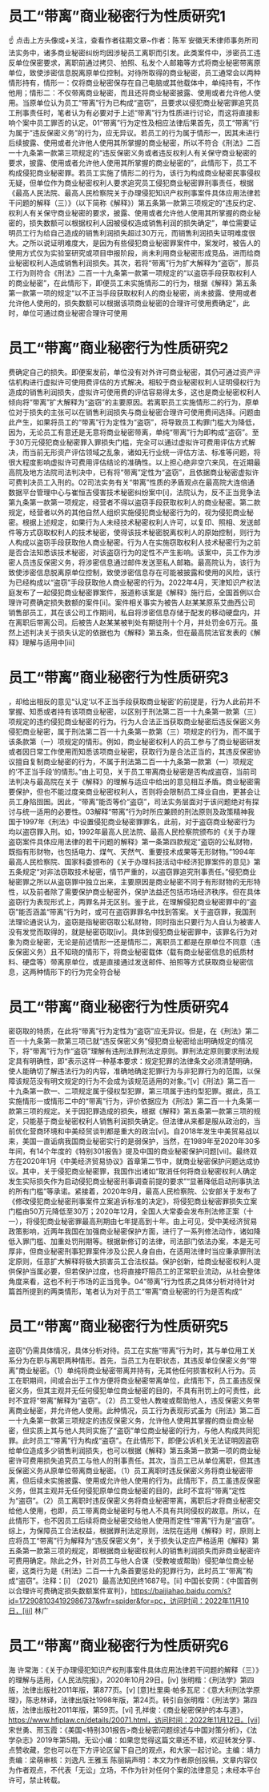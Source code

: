 # 员工“带离”商业秘密行为性质研究1

☝ 点击上方头像或+关注，查看作者往期文章~作者：陈军 安徽天禾律师事务所司法实务中，诸多商业秘密纠纷均因涉秘员工离职而引发。此类案件中，涉密员工违反单位保密要求，离职前通过拷贝、拍照、私发个人邮箱等方式将商业秘密带离原单位，致使涉密信息脱离原单位控制。对待所取得的商业秘密，员工通常会以两种情形持有，情形一：仅将商业秘密保存在自己电脑或其他载体中，单纯持有，不作他用；情形二：不仅带离商业秘密，而且还将商业秘密披露、使用或者允许他人使用。当原单位认为员工“带离”行为已构成“盗窃”，且要求以侵犯商业秘密罪追究员工刑事责任时，笔者认为有必要对于上述“带离”行为性质进行讨论，而这将直接影响个案中员工罪否的认定。01“带离”行为定性及相应法律后果首先，员工“带离”行为属于“违反保密义务”的行为，应无异议。若员工的行为属于情形一，因其未进行后续披露、使用或者允许他人使用其所掌握的商业秘密，所以不符合《刑法》二百一十九条第一款第三项规定的“违反保密义务或者违反权利人有关保守商业秘密的要求，披露、使用或者允许他人使用其所掌握的商业秘密的”，此情形下，员工不构成侵犯商业秘密罪。若员工实施了情形二的行为，该行为构成商业秘密民事侵权无疑，但单位作为商业秘密权利人要求追究员工侵犯商业秘密罪刑事责任，根据《最高人民法院、最高人民检察院关于办理侵犯知识产权刑事案件具体应用法律若干问题的解释（三）》（以下简称《解释》）第五条第一款第三项规定的“违反约定、权利人有关保守商业秘密的要求，披露、使用或者允许他人使用其所掌握的商业秘密的，损失数额可以根据权利人因被侵权造成销售利润的损失确定”，单位需要证明员工行为给自己造成的销售利润损失超过30万元，而销售利润损失证明难度很大。之所以说证明难度大，是因为有些侵犯商业秘密罪案件中，案发时，被告人的使用方式仅为实验室研究或项目申报阶段，尚未利用商业秘密形成竞品，进而给商业秘密权利人造成销售利润损失。其次，若将“带离”行为扩大解释为“盗窃”，那员工行为则符合《刑法》二百一十九条第一款第一项规定的“以盗窃手段获取权利人的商业秘密”，在此情形下，即便员工未实施情形二的行为，根据《解释》第五条第一款第一项的规定“以不正当手段获取权利人的商业秘密，尚未披露、使用或者允许他人使用的，损失数额可以根据该项商业秘密的合理许可使用费确定”，此时，单位可通过商业秘密合理许可使用

# 员工“带离”商业秘密行为性质研究2

费确定自己的损失。即便案发前，单位没有对外许可商业秘密，其仍可通过资产评估机构进行虚拟许可使用费评估的方式解决。相较于商业秘密权利人证明侵权行为造成的销售利润损失，虚拟许可使用费的评估容易得太多，这也是商业秘密权利人倾向将“带离”扩大解释为“盗窃”的主要原因。若离职员工实施情形二的行为，原单位对于损失的主张可以在销售利润损失与商业秘密合理许可使用费间选择。问题由此产生，如果将员工的“带离”行为定性为“盗窃”，将导致员工构罪门槛大为降低，因为，无论员工有意还是无意将商业秘密带离，单纯“带离”行为即构成”盗窃”。至于30万元侵犯商业秘密罪入罪损失门槛，完全可以通过虚拟许可费用评估方式解决，而当前无形资产评估领域之乱象，诸如无行业统一评估方法、标准等问题，将很大程度影响虚拟许可费用评估结论的准确性。以上担心绝非空穴来风，在近期最高院及地方法院司法判决中，已有将“带离”定性为“盗窃”，且依据商业秘密虚拟许可费判决员工入刑的。02司法实务有关“带离”性质的矛盾观点在最高院大连倍通数据平台管理中心与崔恒吉侵害技术秘密纠纷案中[i]，法院认为，反不正当竞争法第九条第一款第一项规定，经营者不得以盗窃手段获取权利人的商业秘密。第二款规定，经营者以外的其他自然人组织实施侵犯商业秘密行为的，视为侵犯商业秘密。根据上述规定，如果行为人未经技术秘密权利人许可，以复印、照相、发送邮件等方式窃取权利人的技术秘密，使得该技术秘密脱离权利人的原始控制，则行为人构成以盗窃手段获取他人商业秘密。行为人在实施窃取权利人技术秘密行为之前是否合法知悉该技术秘密，对该盗窃行为的定性不产生影响。该案中，员工作为涉密人员违反保密义务，将涉密信息通过邮件发送至私人邮箱。最高院认为，该行为致使涉密信息脱离原单位控制，致使涉密信息存在可能被披露和使用的风险，该行为已经构成以“盗窃”手段获取他人商业秘密的行为。2022年4月，天津知识产权法庭发布了一起侵犯商业秘密罪案件，报道称该案是《解释》施行后，全国首例以合理许可费确定损失数额的案件[ii]。案件相关事实为被告人赵某某原系艾曲西公司销售部员工，其在该公司工作期间，私自将涉密信息存储于配发的移动硬盘内，并在离职后带离公司。后被告人赵某某被判处有期徒刑十个月，并处罚金6万元。虽然上述判决关于损失认定的依据也为《解释》第五条，但在最高院法官发表的《解释》理解与适用中[iii]

# 员工“带离”商业秘密行为性质研究3

，却给出相反的意见“认定‘以不正当手段获取商业秘密’的前提是，行为人此前并不掌握、知悉或者持有该项商业秘密，以区别于刑法第二百一十九条第一款第（三）项规定的违约侵犯商业秘密的行为。行为人合法正当获取商业秘密后违反保密义务侵犯商业秘密，属于刑法第二百一十九条第一款第（三）项规定的行为，而不属于该条款第（一）项规定的情形。例如，商业秘密权利人的员工参与了商业秘密研发或者因日常工作使用而知悉该项商业秘密，获取行为是合法正当的，其违反保密协议擅自复制商业秘密的行为，不属于刑法第二百一十九条第一款第（一）项规定的‘不正当手段’的情形。”由上可见，关于员工带离商业秘密是否构成盗窃，当前司法判决与最高院在关于《解释》的理解与适应中给出的意见相互矛盾。商业秘密需要保护，但也不能过度亲商业秘密权利人，否则将会限制员工择业自由，更甚会让员工身陷囹圄。因此，“带离”能否等价“盗窃”，司法实务层面对于该问题绝对有探讨与统一适用的必要性。03解释“带离”行为时所应兼顾的刑法原则及政策精神我国于1997年《刑法》中设置侵犯商业秘密罪罪名，此前，对于盗窃商业秘密行为均以盗窃罪入刑。如，1992年最高人民法院、最高人民检察院颁布的《关于办理盗窃案件具体应用法律的若干问题的解释》第一条第四款规定“盗窃的公私财物，既指有形财物，也包括电力、煤气、天然气、重要技术成果等无形财物。”1994年最高人民检察院、国家科委颁布的《关于办理科技活动中经济犯罪案件的意见》第五条规定“对非法窃取技术秘密，情节严重的，以盗窃罪追究刑事责任。”侵犯商业秘密罪之所以从盗窃罪中独立出来，主要原因是商业秘密不同于有形财物的无形特性，以及前者除了需要保护商业秘密外，保护法益还包括市场经济秩序。但在具体盗窃行为表现形式上，两罪名并无区别。鉴于此，在理解侵犯商业秘密罪中的“盗窃”能否涵盖“带离”行为时，或可在盗窃罪罪名中找到答案。关于盗窃罪，我国刑法理论通说认为，盗窃是指秘密窃取公私财物，同时指出只要行为人自认为被害人没有发觉而取得的，就是秘密窃取[iv]。具体到侵犯商业秘密罪中，该罪名行为对象为商业秘密，无论是前述情形一还是情形二，离职员工都是在原单位不同意（违反保密义务）且不知晓的情形下，将商业秘密载体（载有商业秘密信息的纸质材料、硬盘等）带离原单位，或是直接通过发送邮件、拍照等方式获取商业秘密信息，这两种情形下的行为完全符合秘

# 员工“带离”商业秘密行为性质研究4

密窃取的特质，在此将“带离”行为定性为“盗窃”应无异议。但是，在《刑法》第二百一十九条第一款第三项已就“违反保密义务”侵犯商业秘密给出明确规定的情况下，将“带离”行为作“盗窃”理解有违刑法罪刑法定原则。罪刑法定原则要求刑法规定具有明确性，即“表示这样一种基本要求：规定犯罪的法律条文必须清楚明确，使人能确切了解违法行为的内容，准确地确定犯罪行为与非犯罪行为的范围，以保障该规范没有明文规定的行为不会成为该规范适用的对象。”[v]《刑法》第二百一十九条第一款一、二项规定属于侵权型犯罪，第三项属于违约型犯罪。据此，员工实施情形一或情形二中的“带离”行为，评价依据应为《刑法》第二百一十九条第一款第三项的规定。关于因犯罪造成的损失，根据《解释》第五条第一款第三项的规定，只能基于商业秘密权利人销售利润损失确定。但法律从来都是服从政治的，当前优化营商环境和中美经贸谈判都是重大的政治[vi]。自2018年发生中美贸易战以来，美国一直诟病我国商业秘密实行的是弱保护，当然，在1989年至2020年30多年间，有14个年度的《特别301报告》提及中国的商业秘密保护问题[vii]。最终双方在2020年1月《中美经济贸易协议》首章第二节中，就商业秘密保护问题达成协议。其中，关于侵犯商业秘密罪，我国作出诸如“取消任何将商业秘密权利人确定发生实际损失作为启动侵犯商业秘密刑事调查前提的要求”“显著降低启动刑事执法的所有门槛”等承诺。紧接着，2020年9月，最高人民检察院、公安部关于发布了《修改侵犯商业秘密刑事案件立案追诉标准的决定》，将侵犯商业秘密罪损失立案门槛由50万元降低至30万；2020年12月，全国人大常委会发布刑法修正案（十一），将侵犯商业秘密罪最高刑期由七年提高到十年。由上可见，受中美经济贸易政策影响，近两年我国在加强商业秘密保护方面，进行了一系列修法动作，诸如降低入罪门槛、加重处罚刑期等。根据新修订的法律，司法部门依法办案，本是无可厚非，但商业秘密刑事犯罪案件涉及公民人身自由，在适用法律时当应秉承罪刑法定原则，任意扩大解释将极大损害员工合法权益。保护创新，给商业秘密权利人提供保护当属必要，但若保护过度，也将直接吓阻员工的正常职业流动，从社会整体角度来看，这也不利于市场的正当竞争。04“带离”行为性质之具体分析对待针对篇首所提到的两类情形，笔者认为对于员工“带离”商业秘密的行为是否构成“

# 员工“带离”商业秘密行为性质研究5

盗窃”仍需具体情况，具体分析对待。员工在实施“带离”行为时，其与单位用工关系分为在职与离职两种情形。首先，当员工为在职状态，其违反单位保密义务“带离”商业秘密。（1）单纯将商业秘密带离并持有，无其他任何损害权利人行为。员工在职期间，间或会出于工作方便将商业秘密带离单位，此情形下，员工虽违反保密义务，但其主观并无任何侵犯单位商业秘密的目的，不具有刑罚上的可责性，此时不宜将“带离”解释为“盗窃”。（2）员工受他人教唆或帮助他人，违反保密义务带离商业秘密，并允许他人使用。此种情况，员工行为表现形式虽为《刑法》第二百一十九条第一款第三项规定的违反保密义务，允许他人使用其掌握的商业商业秘密，但实质上其与他人共同实施了“盗窃”单位商业秘密的行为，与他人构成共同犯罪。此时员工“带离”行为构成“盗窃”。在此情形下，即便公诉机关无法证明因盗窃给单位造成多少销售利润损失，也可以根据《解释》第五条第一款第一项的商业秘密许可费用损失追究员工与他人的刑事责任。其次，当员工已从单位离职，但其违反保密义务从原单位带离商业秘密。（1）员工离职时违反保密义务将商业秘密带离，但后续未实施披露、使用或允许他人使用的行为。此情形下，员工虽违反保密义务，但其主观并无任何侵犯原单位商业秘密的目的，此时不宜将“带离”定性为“盗窃”。（2）员工离职时违反保密义务将商业秘密带离，离职后才将商业秘密交给他人使用，也即，员工带离商业秘密时与他人不具有共同侵权的故意。所以，在此情形下，也不因员工后续将商业秘密交给他人使用而定性“带离”行为是“盗窃”。综上，为保障员工合法权益，根据罪刑法定原则，法院在适用《解释》时，原则上应将员工“带离”行为解释为“违反保密义务”，关于损失认定应严格适用《解释》第五条第一款第三项的规定，即根据商业秘密权利人的销售利润损失而非商业秘密许可费用确定。除此之外，针对员工与他人合谋（受教唆或帮助）侵犯单位商业秘密，这类行为是《刑法》二百一十九条首要惩处的犯罪行为，此时员工“带离”构成“盗窃”。注释：[i] （2021）最高法知民终1687号。[ii] 中国长安网：《中国首例以合理许可费确定损失数额案件宣判》，https://baijiahao.baidu.com/s?id=1729081034192986737&wfr=spider&for=pc，访问时间：2022年11月10日，[iii] 林广

# 员工“带离”商业秘密行为性质研究6

海 许常海：《关于办理侵犯知识产权刑事案件具体应用法律若干问题的解释（三）》的理解与适用，《人民法院报》，2020年10月29日。[iv] 张明楷：《刑法学》第四版，法律出版社2011年版，第877页。[v] [意]杜里奥·帕多瓦尼：《意大利刑法学原理》，陈忠林译，法律出版社1998年版，第24页。转引自张明楷：《刑法学》第四版，法律出版社2011年版，第59页。[vi] 孔祥俊：《商业秘密保护的本与道》，https://www.hfiplaw.cn/details/20071.html，访问时间：2022年11月12日。[vii] 宋世勇、邢玉霞：《美国<特别301报告>商业秘密问题综述与中国对策分析》，《法学杂志》2019年第5期。无讼小编：如果您觉得这篇文章还不错，欢迎转发分享、点赞收藏，您也可以在下方评论区留下自己的观点，和大家一起讨论。主编：靖力责编：梁萌审核：刘逸凡 王雅玉 陈丽娟声明：本文为作者原创投稿，文章内容仅为作者观点，不代表「无讼」立场，不作为针对任何个案的法律意见；未经本平台许可，禁止转载。

